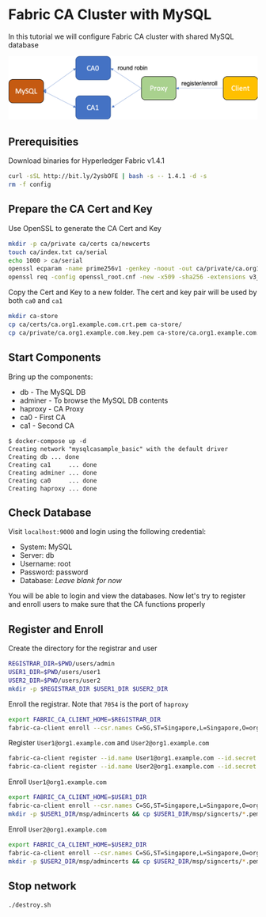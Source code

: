 # Fabric CA Cluster with MySQL

In this tutorial we will configure Fabric CA cluster with shared MySQL database

![Cluster Configuration](img/cluster0.png)

## Prerequisities

Download binaries for Hyperledger Fabric v1.4.1

```bash
curl -sSL http://bit.ly/2ysbOFE | bash -s -- 1.4.1 -d -s
rm -f config
```

## Prepare the CA Cert and Key

Use OpenSSL to generate the CA Cert and Key

```bash
mkdir -p ca/private ca/certs ca/newcerts
touch ca/index.txt ca/serial
echo 1000 > ca/serial
openssl ecparam -name prime256v1 -genkey -noout -out ca/private/ca.org1.example.com.key.pem
openssl req -config openssl_root.cnf -new -x509 -sha256 -extensions v3_ca -key ca/private/ca.org1.example.com.key.pem -out ca/certs/ca.org1.example.com.crt.pem -days 3650 -subj "/C=SG/ST=Singapore/L=Singapore/O=org1.example.com/OU=/CN=ca.org1.example.com"
```

Copy the Cert and Key to a new folder. The cert and key pair will be used by both `ca0` and `ca1`

```bash
mkdir ca-store
cp ca/certs/ca.org1.example.com.crt.pem ca-store/
cp ca/private/ca.org1.example.com.key.pem ca-store/ca.org1.example.com.key
```

## Start Components

Bring up the components:

* db - The MySQL DB
* adminer - To browse the MySQL DB contents
* haproxy - CA Proxy
* ca0 - First CA
* ca1 - Second CA

```console
$ docker-compose up -d
Creating network "mysqlcasample_basic" with the default driver
Creating db ... done
Creating ca1     ... done
Creating adminer ... done
Creating ca0     ... done
Creating haproxy ... done
```

## Check Database

Visit `localhost:9000` and login using the following credential:

* System: MySQL
* Server: db
* Username: root
* Password: password
* Database: *Leave blank for now*

You will be able to login and view the databases. Now let's try to register and enroll users to make sure that the CA functions properly

## Register and Enroll

Create the directory for the registrar and user

```bash
REGISTRAR_DIR=$PWD/users/admin
USER1_DIR=$PWD/users/user1
USER2_DIR=$PWD/users/user2
mkdir -p $REGISTRAR_DIR $USER1_DIR $USER2_DIR
```

Enroll the registrar. Note that `7054` is the port of `haproxy`

```bash
export FABRIC_CA_CLIENT_HOME=$REGISTRAR_DIR
fabric-ca-client enroll --csr.names C=SG,ST=Singapore,L=Singapore,O=org1.example.com -m admin -u http://admin:adminpw@localhost:7054
```

Register `User1@org1.example.com` and `User2@org1.example.com`

```bash
fabric-ca-client register --id.name User1@org1.example.com --id.secret mysecret --id.type client --id.affiliation org1 -u http://localhost:7054
fabric-ca-client register --id.name User2@org1.example.com --id.secret mysecret --id.type client --id.affiliation org1 -u http://localhost:7054
```

Enroll `User1@org1.example.com`

```bash
export FABRIC_CA_CLIENT_HOME=$USER1_DIR
fabric-ca-client enroll --csr.names C=SG,ST=Singapore,L=Singapore,O=org1.example.com -u http://User1@org1.example.com:mysecret@localhost:7054
mkdir -p $USER1_DIR/msp/admincerts && cp $USER1_DIR/msp/signcerts/*.pem $USER1_DIR/msp/admincerts/
```

Enroll `User2@org1.example.com`

```bash
export FABRIC_CA_CLIENT_HOME=$USER2_DIR
fabric-ca-client enroll --csr.names C=SG,ST=Singapore,L=Singapore,O=org1.example.com -u http://User2@org1.example.com:mysecret@localhost:7054
mkdir -p $USER2_DIR/msp/admincerts && cp $USER2_DIR/msp/signcerts/*.pem $USER2_DIR/msp/admincerts/
```

## Stop network

```bash
./destroy.sh
```
